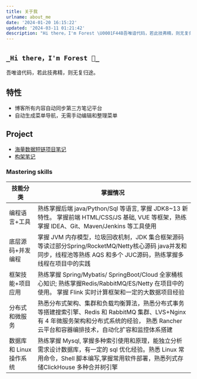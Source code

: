 ```yaml
---
title: 关于我
urlname: about_me
date: '2024-01-20 16:15:22'
updated: '2024-03-11 01:21:42'
description: "Hi there，I'm Forest \U0001F44B吾唯谙代码，若此技弗精，则无复归途。特性 博客所有内容自动同步第三方笔记平台  自动生成菜单导航，无需手动编辑和整理菜单 Project海量数据短链项目笔记Mastering skills技能分类掌握情况编程语言+工具熟练掌握后端 java/Pyth..."
---
```

## `_Hi there，I'm Forest 👋_`

吾唯谙代码，若此技弗精，则无复归途。
## 特性

-  博客所有内容自动同步第三方笔记平台 
-  自动生成菜单导航，无需手动编辑和整理菜单 
## Project

- [海量数据短链项目笔记](https://www.yuque.com/myforest0/notes/b5e89992b7ef1c6b14737431f584256f)
- [构架笔记](https://www.yuque.com/myforest0/notes/56e2d0f34428683e981667a3bf7e7f47)
### Mastering skills
| 技能分类 | 掌握情况 |
| --- | --- |
| 编程语言+工具 | 熟练掌握后端 java/Python/Sql 等语言, 掌握 JDK8~13 新特性。 掌握前端 HTML/CSS/JS 基础, VUE 等框架，熟练掌握 IDEA、Git、Maven/Jenkins 等工具使用 |
| 底层源码+并发编程 | 掌握 JVM 内存模型，垃圾回收机制，JDK 集合框架源码等读过部分Spring/RocketMQ/Netty核心源码 java并发和同步，线程池等熟练 AQS 和多个 JUC源码，熟练掌握多线程在项目中的实践 |
| 框架技能+项目应用 | 熟练掌握 Spring/Mybatis/ SpringBoot/Cloud 全家桶核心知识; 熟练掌握Redis/RabbitMQ/ES/Netty 在项目中的使用。 掌握 Flink 实时计算框架和一定的大数据项目经验 |
| 分布式和微服务 | 熟悉分布式架构、集群和负载均衡算法，熟悉分布式事务等搭建搜索引擎、Redis 和 RabbitMQ 集群、LVS+Nginx有 4 年微服务架构和分布式系统的经验， 熟悉 Rancher 云平台和容器编排技术，自动化扩容和监控体系搭建 |
| 数据库和 Linux 操作系统 | 熟练掌握 Mysql, 掌握多种索引使用和原理，能独立分析需求设计数据库，有一定的 sql 优化经验。熟悉 Linux 常用命令，Shell 脚本编写,掌握常用软件部署，熟悉列式存储ClickHouse 多种合并树引擎 |

